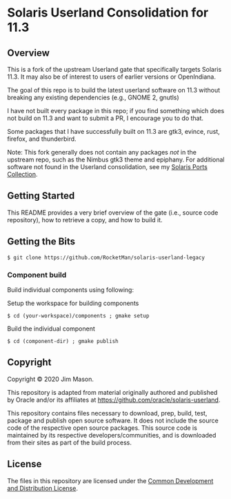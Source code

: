 # Solaris Userland Consolidation for 11.3

## Overview
This is a fork of the upstream Userland gate that specifically
targets Solaris 11.3.  It may also be of interest to users of
earlier versions or OpenIndiana.

The goal of this repo is to build the latest userland software on 11.3
without breaking any existing dependencies (e.g., GNOME 2, gnutls)

I have not built every package in this repo; if you find something
which does not build on 11.3 and want to submit a PR, I encourage you
to do that.

Some packages that I have successfully built on 11.3 are gtk3, evince,
rust, firefox, and thunderbird.

Note: This fork generally does not contain any packages *not* in the
upstream repo, such as the Nimbus gtk3 theme and epiphany.  For
additional software not found in the Userland consolidation, see my
[Solaris Ports Collection](https://github.com/RocketMan/solaris-ports).

## Getting Started
This README provides a very brief overview of the gate (i.e., source
code repository), how to retrieve a copy, and how to build it.

## Getting the Bits

    $ git clone https://github.com/RocketMan/solaris-userland-legacy

### Component build
Build individual components using following:

Setup the workspace for building components

    $ cd (your-workspace)/components ; gmake setup

Build the individual component

    $ cd (component-dir) ; gmake publish

## Copyright
Copyright &copy; 2020 Jim Mason.

This repository is adapted from material originally authored and published by
Oracle and/or its affiliates at https://github.com/oracle/solaris-userland.

This repository contains files necessary to download, prep, build,
test, package and publish open source software.  It does not include
the source code of the respective open source packages.  This source
code is maintained by its respective developers/communities, and is
downloaded from their sites as part of the build process.

## License
The files in this repository are licensed under the [Common Development and
Distribution License](LICENSE).
